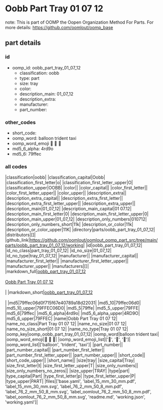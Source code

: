 # Oobb Part Tray 01 07 12  

note: This is part of OOMP the Oopen Organization Method For Parts. For more details: https://github.com/oomlout/oomp_base

##  part details





### id
* oomp_id: oobb_part_tray_01_07_12
  * classification: oobb
  * type: part
  * size: tray
  * color: 
  * description_main: 01_07_12
  * description_extra: 
  * manufacturer: 
  * part_number: 

### other_codes
* short_code: 
* oomp_word: balloon trident taxi
* oomp_word_emoji :balloon: :trident: :taxi:
* md5_6_alpha: 4rd9o
* md5_6: 79ffec

### all codes 
|classification|oobb|
|classification_capital|Oobb|
|classification_first_letter|o|
|classification_first_letter_upper|O|
|classification_upper|OOBB|
|color||
|color_capital||
|color_first_letter||
|color_first_letter_upper||
|color_upper||
|description_extra||
|description_extra_capital||
|description_extra_first_letter||
|description_extra_first_letter_upper||
|description_extra_upper||
|description_main|01_07_12|
|description_main_capital|01 07.12|
|description_main_first_letter|0|
|description_main_first_letter_upper|0|
|description_main_upper|01_07_12|
|description_only_numbers|010712|
|description_only_numbers_short|11k|
|description_or_color|11k|
|description_or_color_upper|11K|
|directory|parts/oobb_part_tray_01_07_12|
|distributors|[]|
|github_link|https://github.com/oomlout/oomlout_oomp_part_src/tree/main/parts/oobb_part_tray_01_07_12/working|
|id|oobb_part_tray_01_07_12|
|id_no_class|part_tray_01_07_12|
|id_no_size|01_07_12|
|id_no_type|tray_01_07_12|
|manufacturer||
|manufacturer_capital||
|manufacturer_first_letter||
|manufacturer_first_letter_upper||
|manufacturer_upper||
|manufacturers|[]|
|markdown_full|[oobb_part_tray_01_07_12](https://github.com/oomlout/oomlout_oomp_part_src/tree/main/parts/oobb_part_tray_01_07_12/working)<br>[](https://github.com/oomlout/oomlout_oomp_part_src/tree/main/parts/oobb_part_tray_01_07_12/working)<br>[Oobb Part Tray 01 07 12](https://github.com/oomlout/oomlout_oomp_part_src/tree/main/parts/oobb_part_tray_01_07_12/working)<br><br>|
|markdown_short|[oobb_part_tray_01_07_12](https://github.com/oomlout/oomlout_oomp_part_src/tree/main/parts/oobb_part_tray_01_07_12/working)<br><br>|
|md5|79ffec06d0f715f67e40789a18d22031|
|md5_10|79ffec06d0|
|md5_10_upper|79FFEC06D0|
|md5_5|79ffe|
|md5_5_upper|79FFE|
|md5_6|79ffec|
|md5_6_alpha|4rd9o|
|md5_6_alpha_upper|4RD9O|
|md5_6_upper|79FFEC|
|name|Oobb Part Tray 01 07 12|
|name_no_class|Part Tray 01 07 12|
|name_no_size|01 07 12|
|name_no_size_short|01 07 12|
|name_no_type|Tray 01 07 12|
|oomp_key|oomp_oobb_part_tray_01_07_12|
|oomp_word|balloon trident taxi|
|oomp_word_emoji|:balloon: :trident: :taxi:|
|oomp_word_emoji_list|[':balloon:', ':trident:', ':taxi:']|
|oomp_word_list|['balloon', 'trident', 'taxi']|
|part_number||
|part_number_capital||
|part_number_first_letter||
|part_number_first_letter_upper||
|part_number_upper||
|short_code||
|short_code_upper||
|short_name||
|size|tray|
|size_capital|Tray|
|size_first_letter|t|
|size_first_letter_upper|T|
|size_only_numbers||
|size_only_numbers_no_zeros||
|size_upper|TRAY|
|type|part|
|type_capital|Part|
|type_first_letter|p|
|type_first_letter_upper|P|
|type_upper|PART|
|files|['base.yaml', 'label_15_mm_30_mm.pdf', 'label_15_mm_30_mm.svg', 'label_76_2_mm_50_8_mm.pdf', 'label_76_2_mm_50_8_mm.svg', 'label_oomlout_76_2_mm_50_8_mm.pdf', 'label_oomlout_76_2_mm_50_8_mm.svg', 'readme.md', 'working.json', 'working.yaml']|
